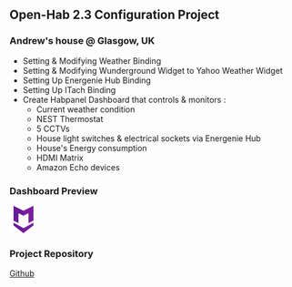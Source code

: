 ## Open-Hab 2.3 Configuration Project
### Andrew's house @ Glasgow, UK
* Setting & Modifying Weather Binding
* Setting & Modifying Wunderground Widget to Yahoo Weather Widget
* Setting Up Energenie Hub Binding
* Setting Up ITach Binding
* Create Habpanel Dashboard that controls & monitors :
  * Current weather condition
  * NEST Thermostat
  * 5 CCTVs
  * House light switches & electrical sockets via Energenie Hub
  * House's Energy consumption
  * HDMI Matrix
  * Amazon Echo devices
### Dashboard Preview
![alt text](https://github.com/adam-p/markdown-here/raw/master/src/common/images/icon48.png "Dashboard")
### Project Repository
[Github](https://github.com/adam-p/markdown-here/r)
